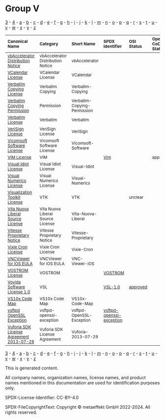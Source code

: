 # Group V

[3](../[3]/README.md) -
[4](../[4]/README.md) -
[a](../[a]/README.md) - 
[b](../[b]/README.md) - 
[c](../[c]/README.md) - 
[d](../[d]/README.md) - 
[e](../[e]/README.md) - 
[f](../[f]/README.md) - 
[g](../[g]/README.md) - 
[h](../[h]/README.md) - 
[i](../[i]/README.md) - 
[j](../[j]/README.md) - 
[k](../[k]/README.md) - 
[l](../[l]/README.md) - 
[m](../[m]/README.md) - 
[n](../[n]/README.md) - 
[o](../[o]/README.md) - 
[p](../[p]/README.md) - 
[q](../[q]/README.md) - 
[r](../[r]/README.md) - 
[s](../[s]/README.md) - 
[t](../[t]/README.md) - 
[u](../[u]/README.md) - 
[v](../[v]/README.md) - 
[w](../[w]/README.md) - 
[x](../[x]/README.md) - 
[y](../[y]/README.md) - 
[z](../[z]/README.md)

|<sup>Canonical Name</sup>|<sup>Category</sup>|<sup>Short Name</sup>|<sup>SPDX Identifier</sup>|<sup>OSI Status</sup>|<sup>Open CoDE Status</sup>|<sup>ScanCode</sup>|<sup>Matched ScanCode</sup>|<sup>Type</sup>|
| :-- | :-- | :-- | :-- | :-- | :-- | :-- | :-- | :-- |
|<sup><a name="vbAccelerator-Distribution-Notice">[vbAccelerator Distribution Notice]([vb]/vbAccelerator-Distribution-Notice.yaml)</a></sup>|<sup>vbAccelerator Distribution Notice</sup>|<sup>vbAccelerator</sup>| | | |<sup>[vbaccelerator](https://github.com/nexB/scancode-toolkit/blob/develop/src/licensedcode/data/licenses/vbaccelerator.LICENSE)</sup>|<sup>[vbaccelerator](https://github.com/nexB/scancode-toolkit/blob/develop/src/licensedcode/data/licenses/vbaccelerator.LICENSE)</sup>|<sup>terms</sup>|
|<sup><a name="VCalendar-License">[VCalendar License]([vc]/VCalendar-License.yaml)</a></sup>|<sup>VCalendar License</sup>|<sup>VCalendar</sup>| | | |<sup>[vcalendar](https://github.com/nexB/scancode-toolkit/blob/develop/src/licensedcode/data/licenses/vcalendar.LICENSE)</sup>|<sup>[vcalendar](https://github.com/nexB/scancode-toolkit/blob/develop/src/licensedcode/data/licenses/vcalendar.LICENSE)</sup>|<sup>terms</sup>|
|<sup><a name="Verbatim-Copying-License">[Verbatim Copying License]([ve]/Verbatim-Copying-License.yaml)</a></sup>|<sup>Verbatim Copying</sup>|<sup>Verbatim-Copying</sup>| | | | |<sup>[other-permissive](https://github.com/nexB/scancode-toolkit/blob/develop/src/licensedcode/data/licenses/other-permissive.LICENSE)</sup>|<sup>terms</sup>|
|<sup><a name="Verbatim-Copying-Permission">[Verbatim Copying Permission]([ve]/Verbatim-Copying-Permission.yaml)</a></sup>|<sup>Permission</sup>|<sup>Verbatim-Copying-Permission</sup>| | | | |<sup>[other-permissive](https://github.com/nexB/scancode-toolkit/blob/develop/src/licensedcode/data/licenses/other-permissive.LICENSE)</sup>|<sup>terms</sup>|
|<sup><a name="Verbatim-License">[Verbatim License]([ve]/Verbatim-License.yaml)</a></sup>|<sup>Verbatim</sup>|<sup>Verbatim</sup>| | | |<sup>[verbatim-manual](https://github.com/nexB/scancode-toolkit/blob/develop/src/licensedcode/data/licenses/verbatim-manual.LICENSE)</sup>|<sup>[verbatim-manual](https://github.com/nexB/scancode-toolkit/blob/develop/src/licensedcode/data/licenses/verbatim-manual.LICENSE)</sup>|<sup>terms</sup>|
|<sup><a name="VeriSign-License">[VeriSign License]([ve]/VeriSign-License.yaml)</a></sup>|<sup>VeriSign License</sup>|<sup>VeriSign</sup>| | | |<sup>[verisign](https://github.com/nexB/scancode-toolkit/blob/develop/src/licensedcode/data/licenses/verisign.LICENSE)</sup>|<sup>[verisign](https://github.com/nexB/scancode-toolkit/blob/develop/src/licensedcode/data/licenses/verisign.LICENSE)</sup>|<sup>terms</sup>|
|<sup><a name="Vicomsoft-Software-License">[Vicomsoft Software License]([vi]/Vicomsoft-Software-License.yaml)</a></sup>|<sup>Vicomsoft Software License</sup>|<sup>Vicomsoft-Software</sup>| | | |<sup>[vicomsoft-software](https://github.com/nexB/scancode-toolkit/blob/develop/src/licensedcode/data/licenses/vicomsoft-software.LICENSE)</sup>|<sup>[vicomsoft-software](https://github.com/nexB/scancode-toolkit/blob/develop/src/licensedcode/data/licenses/vicomsoft-software.LICENSE)</sup>|<sup>terms</sup>|
|<sup><a name="VIM-License">[VIM License]([vi]/VIM-License.yaml)</a></sup>|<sup>VIM</sup>|<sup> </sup>|<sup>[Vim](https://spdx.org/licenses/Vim.html)</sup>| |<sup>approved</sup>|<sup>[vim](https://github.com/nexB/scancode-toolkit/blob/develop/src/licensedcode/data/licenses/vim.LICENSE)</sup>|<sup>[vim](https://github.com/nexB/scancode-toolkit/blob/develop/src/licensedcode/data/licenses/vim.LICENSE)</sup>|<sup>terms</sup>|
|<sup><a name="Visual-Idiot-License">[Visual Idiot License]([vi]/Visual-Idiot-License.yaml)</a></sup>|<sup>Visual Idiot License</sup>|<sup>Visual-Idiot</sup>| | | |<sup>[visual-idiot](https://github.com/nexB/scancode-toolkit/blob/develop/src/licensedcode/data/licenses/visual-idiot.LICENSE)</sup>|<sup>[visual-idiot](https://github.com/nexB/scancode-toolkit/blob/develop/src/licensedcode/data/licenses/visual-idiot.LICENSE)</sup>|<sup>terms</sup>|
|<sup><a name="Visual-Numerics-License">[Visual Numerics License]([vi]/Visual-Numerics-License.yaml)</a></sup>|<sup>Visual Numerics License</sup>|<sup>Visual-Numerics</sup>| | | |<sup>[visual-numerics](https://github.com/nexB/scancode-toolkit/blob/develop/src/licensedcode/data/licenses/visual-numerics.LICENSE)</sup>|<sup>[visual-numerics](https://github.com/nexB/scancode-toolkit/blob/develop/src/licensedcode/data/licenses/visual-numerics.LICENSE)</sup>|<sup>terms</sup>|
|<sup><a name="Visualization-Toolkit-License">[Visualization Toolkit License]([vi]/Visualization-Toolkit-License.yaml)</a></sup>|<sup>VTK</sup>|<sup>VTK</sup>| |<sup>unclear</sup>| | |<sup>[bsd-new](https://github.com/nexB/scancode-toolkit/blob/develop/src/licensedcode/data/licenses/bsd-new.LICENSE)</sup>|<sup>terms</sup>|
|<sup><a name="Vita-Nuova-Liberal-Source-License">[Vita Nuova Liberal Source License]([vi]/Vita-Nuova-Liberal-Source-License.yaml)</a></sup>|<sup>Vita Nuova Liberal Source License</sup>|<sup>Vita-Nuova-Liberal</sup>| | | |<sup>[vita-nuova-liberal](https://github.com/nexB/scancode-toolkit/blob/develop/src/licensedcode/data/licenses/vita-nuova-liberal.LICENSE)</sup>|<sup>[vita-nuova-liberal](https://github.com/nexB/scancode-toolkit/blob/develop/src/licensedcode/data/licenses/vita-nuova-liberal.LICENSE)</sup>|<sup>terms</sup>|
|<sup><a name="Vitesse-Proprietary-Notice">[Vitesse Proprietary Notice]([vi]/Vitesse-Proprietary-Notice.yaml)</a></sup>|<sup>Vitesse Proprietary Notice</sup>|<sup>Vitesse-Proprietary</sup>| | | |<sup>[vitesse-prop](https://github.com/nexB/scancode-toolkit/blob/develop/src/licensedcode/data/licenses/vitesse-prop.LICENSE)</sup>|<sup>[vitesse-prop](https://github.com/nexB/scancode-toolkit/blob/develop/src/licensedcode/data/licenses/vitesse-prop.LICENSE)</sup>|<sup>terms</sup>|
|<sup><a name="Vixie-Cron-License">[Vixie Cron License]([vi]/Vixie-Cron-License.yaml)</a></sup>|<sup>Vixie Cron License</sup>|<sup>Vixie-Cron</sup>| | | |<sup>[vixie-cron](https://github.com/nexB/scancode-toolkit/blob/develop/src/licensedcode/data/licenses/vixie-cron.LICENSE)</sup>|<sup>[vixie-cron](https://github.com/nexB/scancode-toolkit/blob/develop/src/licensedcode/data/licenses/vixie-cron.LICENSE)</sup>|<sup>terms</sup>|
|<sup><a name="VNCViewer-for-iOS-EULA">[VNCViewer for iOS EULA]([vn]/VNCViewer-for-iOS-EULA.yaml)</a></sup>|<sup>VNCViewer for iOS EULA</sup>|<sup>VNC-Viewer-iOS</sup>| | | |<sup>[vnc-viewer-ios](https://github.com/nexB/scancode-toolkit/blob/develop/src/licensedcode/data/licenses/vnc-viewer-ios.LICENSE)</sup>|<sup>[vnc-viewer-ios](https://github.com/nexB/scancode-toolkit/blob/develop/src/licensedcode/data/licenses/vnc-viewer-ios.LICENSE)</sup>|<sup>terms</sup>|
|<sup><a name="VOSTROM-License">[VOSTROM License]([vo]/VOSTROM-License.yaml)</a></sup>|<sup>VOSTROM</sup>|<sup> </sup>|<sup>[VOSTROM](https://spdx.org/licenses/VOSTROM.html)</sup>| | |<sup>[vostrom](https://github.com/nexB/scancode-toolkit/blob/develop/src/licensedcode/data/licenses/vostrom.LICENSE)</sup>|<sup>[vostrom](https://github.com/nexB/scancode-toolkit/blob/develop/src/licensedcode/data/licenses/vostrom.LICENSE)</sup>|<sup>terms</sup>|
|<sup><a name="Vovida-Software-License-1.0">[Vovida Software License 1.0]([vo]/Vovida-Software-License-1.0.yaml)</a></sup>|<sup>VSL</sup>|<sup> </sup>|<sup>[VSL-1.0](https://spdx.org/licenses/VSL-1.0.html)</sup>|<sup>[approved](https://opensource.org/licenses/?ls=VSL-1.0)</sup>| |<sup>[vsl-1.0](https://github.com/nexB/scancode-toolkit/blob/develop/src/licensedcode/data/licenses/vsl-1.0.LICENSE)</sup>|<sup>[vsl-1.0](https://github.com/nexB/scancode-toolkit/blob/develop/src/licensedcode/data/licenses/vsl-1.0.LICENSE)</sup>|<sup>terms</sup>|
|<sup><a name="VS10x-Code-Map">[VS10x Code Map]([vs]/VS10x-Code-Map.yaml)</a></sup>|<sup>VS10x Code Map</sup>|<sup>VS10x-Code-Map</sup>| | | |<sup>[vs10x-code-map](https://github.com/nexB/scancode-toolkit/blob/develop/src/licensedcode/data/licenses/vs10x-code-map.LICENSE)</sup>|<sup>[vs10x-code-map](https://github.com/nexB/scancode-toolkit/blob/develop/src/licensedcode/data/licenses/vs10x-code-map.LICENSE)</sup>|<sup>terms</sup>|
|<sup><a name="vsftpd-OpenSSL-Exception">[vsftpd OpenSSL Exception]([vs]/vsftpd-OpenSSL-Exception.yaml)</a></sup>|<sup>vsftpd-openssl-exception</sup>|<sup>vsftpd-OpenSSL-Exception</sup>|<sup>[vsftpd-openssl-exception](https://spdx.org/licenses/vsftpd-openssl-exception.html)</sup>| | |<sup>[vsftpd-openssl-exception](https://github.com/nexB/scancode-toolkit/blob/develop/src/licensedcode/data/licenses/vsftpd-openssl-exception.LICENSE)</sup>|<sup>[vsftpd-openssl-exception](https://github.com/nexB/scancode-toolkit/blob/develop/src/licensedcode/data/licenses/vsftpd-openssl-exception.LICENSE)</sup>|<sup>exception</sup>|
|<sup><a name="Vuforia-SDK-License-Agreement-2013-07-29">[Vuforia SDK License Agreement 2013-07-29]([vu]/Vuforia-SDK-License-Agreement-2013-07-29.yaml)</a></sup>|<sup>Vuforia SDK License Agreement</sup>|<sup>Vuforia-2013-07-29</sup>| | | |<sup>[vuforia-2013-07-29](https://github.com/nexB/scancode-toolkit/blob/develop/src/licensedcode/data/licenses/vuforia-2013-07-29.LICENSE)</sup>|<sup>[vuforia-2013-07-29](https://github.com/nexB/scancode-toolkit/blob/develop/src/licensedcode/data/licenses/vuforia-2013-07-29.LICENSE)</sup>|<sup>terms</sup>|

[3](../[3]/README.md) -
[4](../[4]/README.md) -
[a](../[a]/README.md) - 
[b](../[b]/README.md) - 
[c](../[c]/README.md) - 
[d](../[d]/README.md) - 
[e](../[e]/README.md) - 
[f](../[f]/README.md) - 
[g](../[g]/README.md) - 
[h](../[h]/README.md) - 
[i](../[i]/README.md) - 
[j](../[j]/README.md) - 
[k](../[k]/README.md) - 
[l](../[l]/README.md) - 
[m](../[m]/README.md) - 
[n](../[n]/README.md) - 
[o](../[o]/README.md) - 
[p](../[p]/README.md) - 
[q](../[q]/README.md) - 
[r](../[r]/README.md) - 
[s](../[s]/README.md) - 
[t](../[t]/README.md) - 
[u](../[u]/README.md) - 
[v](../[v]/README.md) - 
[w](../[w]/README.md) - 
[x](../[x]/README.md) - 
[y](../[y]/README.md) - 
[z](../[z]/README.md)


This is generated content.

All company names, organization names, license names, and product names mentioned in this documentation are used for identification purposes only.

SPDX-License-Identifier: CC-BY-4.0

SPDX-FileCopyrightText: Copyright © metaeffekt GmbH 2022-2024. All rights reserved.

